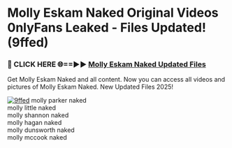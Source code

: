 # Molly Eskam Naked Original Videos 0nlyFans Leaked - Files Updated! (9ffed)

<h3>🔴 CLICK HERE 🌐==►► <a href="https://tinyurl.com/yckcrads" rel="nofollow">Molly Eskam Naked Updated Files</a></h3>

Get Molly Eskam Naked and all content. Now you can access all videos and pictures of Molly Eskam Naked. New Updated Files 2025!

[![9ffed](https://i.imgur.com/hpKpOFt.gif)](https://tinyurl.com/yckcrads)
molly parker naked<br>
molly little naked<br>
molly shannon naked<br>
molly hagan naked<br>
molly dunsworth naked<br>
molly mccook naked